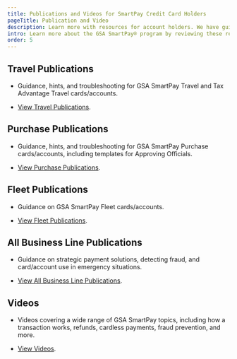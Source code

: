 ```yaml
---
title: Publications and Videos for SmartPay Credit Card Holders
pageTitle: Publication and Video
description: Learn more with resources for account holders. We have guides, presentations and publications specific to travel, purchase, fleet, and more.
intro: Learn more about the GSA SmartPay® program by reviewing these resources for various stakeholders.
order: 5
---
```


## Travel Publications

- Guidance, hints, and troubleshooting for GSA SmartPay Travel and Tax Advantage Travel cards/accounts.

- [View Travel Publications](/resources/publications/travel/).

## Purchase Publications

- Guidance, hints, and troubleshooting for GSA SmartPay Purchase cards/accounts, including templates for Approving Officials.

- [View Purchase Publications](/resources/publications/purchase/).

## Fleet Publications

- Guidance on GSA SmartPay Fleet cards/accounts.

- [View Fleet Publications](/resources/publications/fleet/).

## All Business Line Publications
- Guidance on strategic payment solutions, detecting fraud, and card/account use in emergency situations.

- [View All Business Line Publications](/resources/publications/all-business-lines/).

## Videos
- Videos covering a wide range of GSA SmartPay topics, including how a transaction works, refunds, cardless payments, fraud prevention, and more.

- [View Videos](/resources/publications/videos/).
